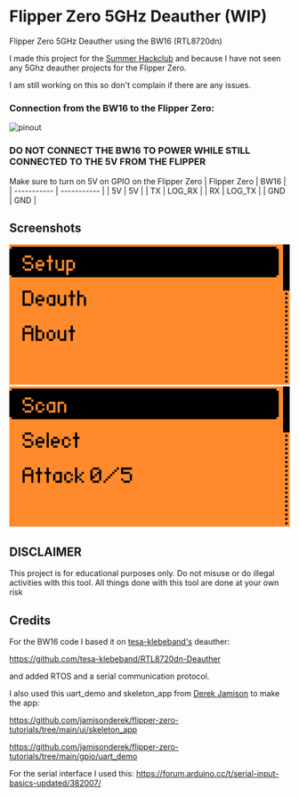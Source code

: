 # Flipper Zero 5GHz Deauther (WIP)
Flipper Zero 5GHz Deauther using the BW16 (RTL8720dn)

I made this project for the [Summer Hackclub](https://summer.hack.club/bc1) and because I have not seen any 5Ghz deauther projects for the Flipper Zero.

I am still working on this so don't complain if there are any issues.

### Connection from the BW16 to the Flipper Zero:

![pinout](https://www.amebaiot.com/wp-content/uploads/2022/07/bw16_typec/P2.png)

### DO NOT CONNECT THE BW16 TO POWER WHILE STILL CONNECTED TO THE 5V FROM THE FLIPPER
Make sure to turn on 5V on GPIO on the Flipper Zero
| Flipper Zero | BW16 |
| ----------- | ----------- |
| 5V | 5V |
| TX | LOG_RX | 
| RX | LOG_TX | 
| GND | GND | 

## Screenshots

![main_screen](https://github.com/KinimodD/Flipper-Zero-5GHz-Deauther/blob/main/Screenshots/Main.png)
![deauth_screen](https://github.com/KinimodD/Flipper-Zero-5GHz-Deauther/blob/main/Screenshots/Deauth.png)


## DISCLAIMER
This project is for educational purposes only. Do not misuse or do illegal activities with this tool. All things done with this tool are done at your own risk


## Credits
For the BW16 code I based it on [tesa-klebeband's](https://github.com/tesa-klebeband) deauther:

https://github.com/tesa-klebeband/RTL8720dn-Deauther

and added RTOS and a serial communication protocol.


I also used this uart_demo and skeleton_app from [Derek Jamison](https://github.com/jamisonderek) to make the app:

https://github.com/jamisonderek/flipper-zero-tutorials/tree/main/ui/skeleton_app

https://github.com/jamisonderek/flipper-zero-tutorials/tree/main/gpio/uart_demo

For the serial interface I used this:
https://forum.arduino.cc/t/serial-input-basics-updated/382007/
